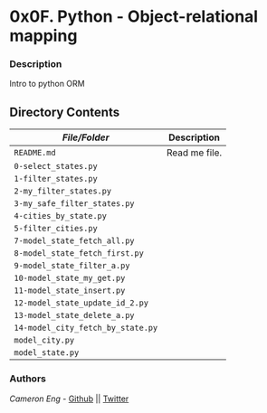 # 0x0F. Python - Object-relational mapping
### Description
Intro to python ORM

## Directory Contents

|   ***File/Folder***    |  **Description**                       |
|---------------|---------------------------------------|
| `README.md` |  Read me file. |
| `0-select_states.py` |  |
| `1-filter_states.py` |  |
| `2-my_filter_states.py` |  |
| `3-my_safe_filter_states.py` |  |
| `4-cities_by_state.py` |  |
| `5-filter_cities.py` |  |
| `7-model_state_fetch_all.py` |  |
| `8-model_state_fetch_first.py` |  |
| `9-model_state_filter_a.py` |  |
| `10-model_state_my_get.py` |  |
| `11-model_state_insert.py` |  |
| `12-model_state_update_id_2.py` |  |
| `13-model_state_delete_a.py` |  |
| `14-model_city_fetch_by_state.py` |  |
| `model_city.py` |  |
| `model_state.py` |  |

### Authors
*Cameron Eng* - [Github](https://github.com/c_eng/) || [Twitter](https://twitter.com/c33Eng)
